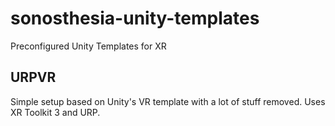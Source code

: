 # sonosthesia-unity-templates

Preconfigured Unity Templates for XR

## URPVR

Simple setup based on Unity's VR template with a lot of stuff removed. Uses XR Toolkit 3 and URP. 

